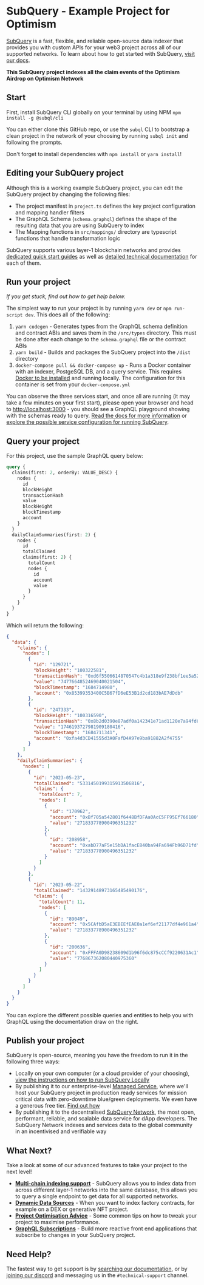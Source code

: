 # SubQuery - Example Project for Optimism

[SubQuery](https://subquery.network) is a fast, flexible, and reliable open-source data indexer that provides you with custom APIs for your web3 project across all of our supported networks. To learn about how to get started with SubQuery, [visit our docs](https://academy.subquery.network).

**This SubQuery project indexes all the claim events of the Optimism Airdrop on Optimism Network**

## Start

First, install SubQuery CLI globally on your terminal by using NPM `npm install -g @subql/cli`

You can either clone this GitHub repo, or use the `subql` CLI to bootstrap a clean project in the network of your choosing by running `subql init` and following the prompts.

Don't forget to install dependencies with `npm install` or `yarn install`!

## Editing your SubQuery project

Although this is a working example SubQuery project, you can edit the SubQuery project by changing the following files:

- The project manifest in `project.ts` defines the key project configuration and mapping handler filters
- The GraphQL Schema (`schema.graphql`) defines the shape of the resulting data that you are using SubQuery to index
- The Mapping functions in `src/mappings/` directory are typescript functions that handle transformation logic

SubQuery supports various layer-1 blockchain networks and provides [dedicated quick start guides](https://academy.subquery.network/quickstart/quickstart.html) as well as [detailed technical documentation](https://academy.subquery.network/build/introduction.html) for each of them.

## Run your project

_If you get stuck, find out how to get help below._

The simplest way to run your project is by running `yarn dev` or `npm run-script dev`. This does all of the following:

1.  `yarn codegen` - Generates types from the GraphQL schema definition and contract ABIs and saves them in the `/src/types` directory. This must be done after each change to the `schema.graphql` file or the contract ABIs
2.  `yarn build` - Builds and packages the SubQuery project into the `/dist` directory
3.  `docker-compose pull && docker-compose up` - Runs a Docker container with an indexer, PostgeSQL DB, and a query service. This requires [Docker to be installed](https://docs.docker.com/engine/install) and running locally. The configuration for this container is set from your `docker-compose.yml`

You can observe the three services start, and once all are running (it may take a few minutes on your first start), please open your browser and head to [http://localhost:3000](http://localhost:3000) - you should see a GraphQL playground showing with the schemas ready to query. [Read the docs for more information](https://academy.subquery.network/run_publish/run.html) or [explore the possible service configuration for running SubQuery](https://academy.subquery.network/run_publish/references.html).

## Query your project

For this project, use the sample GraphQL query below:

```graphql
query {
  claims(first: 2, orderBy: VALUE_DESC) {
    nodes {
      id
      blockHeight
      transactionHash
      value
      blockHeight
      blockTimestamp
      account
    }
  }
  dailyClaimSummaries(first: 2) {
    nodes {
      id
      totalClaimed
      claims(first: 2) {
        totalCount
        nodes {
          id
          account
          value
        }
      }
    }
  }
}
```

Which will return the following:

```json
{
  "data": {
    "claims": {
      "nodes": [
        {
          "id": "129721",
          "blockHeight": "100322581",
          "transactionHash": "0xd6f5506614870547c4b1a318e9f238bf1ee5a52ad6bb2d4907fc39112aff6872",
          "value": "7477664852469040021504",
          "blockTimestamp": "1684714980",
          "account": "0x85399353400C5B67fD6eE53B1d2cd183bAE7dDdb"
        },
        {
          "id": "247333",
          "blockHeight": "100316590",
          "transactionHash": "0x8b2d0390e87adf0a142341e71ad1120e7a94fd64e99277d0b7b9d9eb00671c6b",
          "value": "1746193727981909180416",
          "blockTimestamp": "1684711341",
          "account": "0xfa4d3CD41555d3A0FafD4A97e9ba91882A2f4755"
        }
      ]
    },
    "dailyClaimSummaries": {
      "nodes": [
        {
          "id": "2023-05-23",
          "totalClaimed": "5331450199315913506816",
          "claims": {
            "totalCount": 7,
            "nodes": [
              {
                "id": "170962",
                "account": "0xBf705a542801f6448BfDFAa0AcC5FF95Ef766180",
                "value": "271833778900496351232"
              },
              {
                "id": "208958",
                "account": "0xabD77aF5e15bDA1facE840ba94Fa694Fb96D71fd",
                "value": "271833778900496351232"
              }
            ]
          }
        },
        {
          "id": "2023-05-22",
          "totalClaimed": "14329148973165485490176",
          "claims": {
            "totalCount": 11,
            "nodes": [
              {
                "id": "89049",
                "account": "0x5CAfbD5aE3EBEEfEAE0a1ef6ef21177df4e961a4",
                "value": "271833778900496351232"
              },
              {
                "id": "200636",
                "account": "0xFFFA0D98238609d1b96f6dc875cCCf9220631Ac1",
                "value": "776867362080440975360"
              }
            ]
          }
        }
      ]
    }
  }
}
```

You can explore the different possible queries and entities to help you with GraphQL using the documentation draw on the right.

## Publish your project

SubQuery is open-source, meaning you have the freedom to run it in the following three ways:

- Locally on your own computer (or a cloud provider of your choosing), [view the instructions on how to run SubQuery Locally](https://academy.subquery.network/run_publish/run.html)
- By publishing it to our enterprise-level [Managed Service](https://managedservice.subquery.network), where we'll host your SubQuery project in production ready services for mission critical data with zero-downtime blue/green deployments. We even have a generous free tier. [Find out how](https://academy.subquery.network/run_publish/publish.html)
- By publishing it to the decentralised [SubQuery Network](https://app.subquery.network), the most open, performant, reliable, and scalable data service for dApp developers. The SubQuery Network indexes and services data to the global community in an incentivised and verifiable way

## What Next?

Take a look at some of our advanced features to take your project to the next level!

- [**Multi-chain indexing support**](https://academy.subquery.network/build/multi-chain.html) - SubQuery allows you to index data from across different layer-1 networks into the same database, this allows you to query a single endpoint to get data for all supported networks.
- [**Dynamic Data Sources**](https://academy.subquery.network/build/dynamicdatasources.html) - When you want to index factory contracts, for example on a DEX or generative NFT project.
- [**Project Optimisation Advice**](https://academy.subquery.network/build/optimisation.html) - Some common tips on how to tweak your project to maximise performance.
- [**GraphQL Subscriptions**](https://academy.subquery.network/run_publish/subscription.html) - Build more reactive front end applications that subscribe to changes in your SubQuery project.

## Need Help?

The fastest way to get support is by [searching our documentation](https://academy.subquery.network), or by [joining our discord](https://discord.com/invite/subquery) and messaging us in the `#technical-support` channel.
